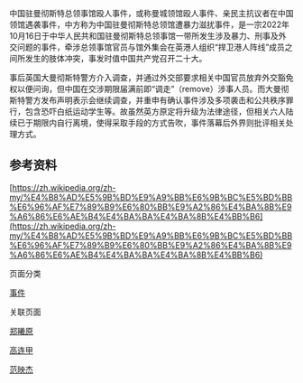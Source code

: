 中国驻曼彻斯特总领事馆殴人事件，或称曼城领馆殴人事件、亲民主抗议者在中国领馆遇袭事件，中方称为中国驻曼彻斯特总领馆遭暴力滋扰事件，是一宗2022年10月16日于中华人民共和国驻曼彻斯特总领事馆一带所发生涉及暴力、刑事及外交问题的事件，牵涉总领事馆官员与馆外集会在英港人组织“捍卫港人阵线”成员之间所发生的肢体冲突，事发时值中国共产党召开二十大。

事后英国大曼彻斯特警方介入调查，并通过外交部要求相关中国官员放弃外交豁免权以便问询，但中国在交涉期限届满前即“调走”（remove）涉事人员。而大曼彻斯特警方发布声明表示会继续调查，并重申有确认事件涉及多项袭击和公共秩序罪行，包含恐吓白纸运动学生等。故虽然英方原定将升级为法律途径，但相关六人陆续已于期限内自行离境，使得采取手段的方式告吹，事件落幕后外界则批评相关处理方式。 

## 参考资料

[https://zh.wikipedia.org/zh-my/%E4%B8%AD%E5%9B%BD%E9%A9%BB%E6%9B%BC%E5%BD%BB%E6%96%AF%E7%89%B9%E6%80%BB%E9%A2%86%E4%BA%8B%E9%A6%86%E6%AE%B4%E4%BA%BA%E4%BA%8B%E4%BB%B6](https://zh.wikipedia.org/zh-my/%E4%B8%AD%E5%9B%BD%E9%A9%BB%E6%9B%BC%E5%BD%BB%E6%96%AF%E7%89%B9%E6%80%BB%E9%A2%86%E4%BA%8B%E9%A6%86%E6%AE%B4%E4%BA%BA%E4%BA%8B%E4%BB%B6)

页面分类

[事件](事件)

关联页面

[郑曦原](郑曦原)

[高连甲](高连甲)

[范映杰](范映杰)